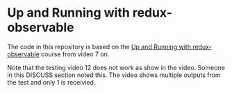 # Up and Running with redux-observable

The code in this repository is based on the
[Up and Running with redux-observable](https://egghead.io/courses/up-and-running-with-redux-observable)
course from video 7 on.

Note that the testing video 12 does not work as show in the video.
Someone in this DISCUSS section noted this.
The video shows multiple outputs from the test and only 1 is receivied.
